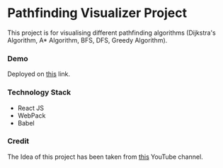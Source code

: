 # Pathfinding Visualizer Project
This project is for visualising different pathfinding algorithms (Dijkstra's Algorithm, A* Algorithm, BFS, DFS, Greedy Algorithm). 

### Demo
Deployed on [this](https://arijitiiest.github.io/Pathfinding-Visualizer/) link.

### Technology Stack
* React JS
* WebPack
* Babel

### Credit
The Idea of this project has been taken from [this](https://www.youtube.com/channel/UCaO6VoaYJv4kS-TQO_M-N_g) 
YouTube channel.